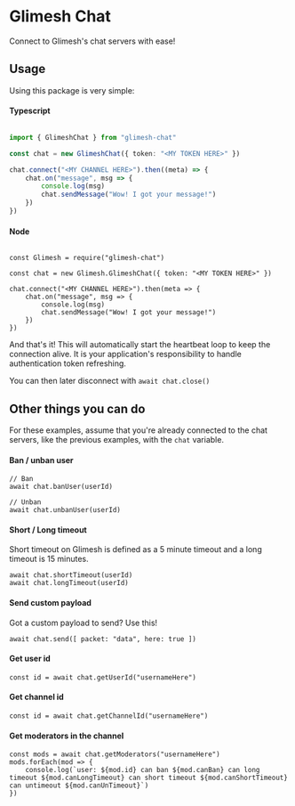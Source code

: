 
# Glimesh Chat

Connect to Glimesh's chat servers with ease!

## Usage

Using this package is very simple:


#### Typescript

```typescript

import { GlimeshChat } from "glimesh-chat"

const chat = new GlimeshChat({ token: "<MY TOKEN HERE>" })

chat.connect("<MY CHANNEL HERE>").then((meta) => {
    chat.on("message", msg => {
        console.log(msg)
        chat.sendMessage("Wow! I got your message!")
    })
})
```

#### Node

```node

const Glimesh = require("glimesh-chat")

const chat = new Glimesh.GlimeshChat({ token: "<MY TOKEN HERE>" })

chat.connect("<MY CHANNEL HERE>").then(meta => {
    chat.on("message", msg => {
        console.log(msg)
        chat.sendMessage("Wow! I got your message!")
    })
})
```

And that's it! This will automatically start the heartbeat loop to keep the connection alive. It is your application's responsibility to handle authentication token refreshing.

You can then later disconnect with `await chat.close()`

## Other things you can do

For these examples, assume that you're already connected to the chat servers, like the previous examples, with the `chat` variable.

#### Ban / unban user

```node
// Ban
await chat.banUser(userId)

// Unban
await chat.unbanUser(userId)
```

#### Short / Long timeout

Short timeout on Glimesh is defined as a 5 minute timeout and a long timeout is 15 minutes.

```node
await chat.shortTimeout(userId)
await chat.longTimeout(userId)
```

#### Send custom payload

Got a custom payload to send? Use this!

```node
await chat.send([ packet: "data", here: true ])
```

#### Get user id

```node
const id = await chat.getUserId("usernameHere")
```

#### Get channel id

```node
const id = await chat.getChannelId("usernameHere")
```

#### Get moderators in the channel

```node
const mods = await chat.getModerators("usernameHere")
mods.forEach(mod => {
    console.log(`user: ${mod.id} can ban ${mod.canBan} can long timeout ${mod.canLongTimeout} can short timeout ${mod.canShortTimeout} can untimeout ${mod.canUnTimeout}`)
})
```
